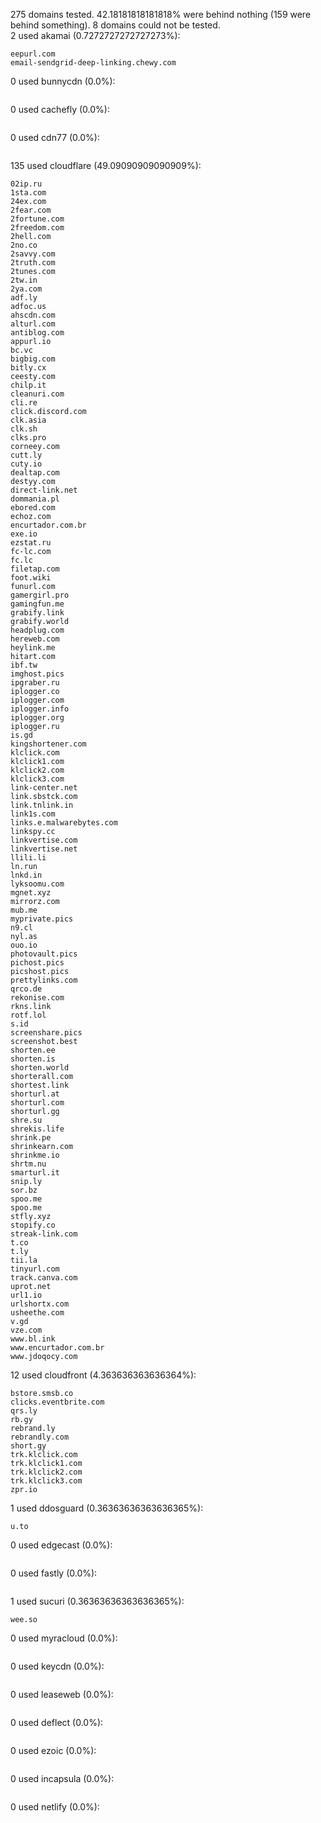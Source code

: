 275 domains tested. 42.18181818181818% were behind nothing (159 were behind something). 8 domains could not be tested.<br>
2 used akamai (0.7272727272727273%):
```
eepurl.com
email-sendgrid-deep-linking.chewy.com
```

0 used bunnycdn (0.0%):
```

```

0 used cachefly (0.0%):
```

```

0 used cdn77 (0.0%):
```

```

135 used cloudflare (49.09090909090909%):
```
02ip.ru
1sta.com
24ex.com
2fear.com
2fortune.com
2freedom.com
2hell.com
2no.co
2savvy.com
2truth.com
2tunes.com
2tw.in
2ya.com
adf.ly
adfoc.us
ahscdn.com
alturl.com
antiblog.com
appurl.io
bc.vc
bigbig.com
bitly.cx
ceesty.com
chilp.it
cleanuri.com
cli.re
click.discord.com
clk.asia
clk.sh
clks.pro
corneey.com
cutt.ly
cuty.io
dealtap.com
destyy.com
direct-link.net
dommania.pl
ebored.com
echoz.com
encurtador.com.br
exe.io
ezstat.ru
fc-lc.com
fc.lc
filetap.com
foot.wiki
funurl.com
gamergirl.pro
gamingfun.me
grabify.link
grabify.world
headplug.com
hereweb.com
heylink.me
hitart.com
ibf.tw
imghost.pics
ipgraber.ru
iplogger.co
iplogger.com
iplogger.info
iplogger.org
iplogger.ru
is.gd
kingshortener.com
klclick.com
klclick1.com
klclick2.com
klclick3.com
link-center.net
link.sbstck.com
link.tnlink.in
link1s.com
links.e.malwarebytes.com
linkspy.cc
linkvertise.com
linkvertise.net
llili.li
ln.run
lnkd.in
lyksoomu.com
mgnet.xyz
mirrorz.com
mub.me
myprivate.pics
n9.cl
nyl.as
ouo.io
photovault.pics
pichost.pics
picshost.pics
prettylinks.com
qrco.de
rekonise.com
rkns.link
rotf.lol
s.id
screenshare.pics
screenshot.best
shorten.ee
shorten.is
shorten.world
shorterall.com
shortest.link
shorturl.at
shorturl.com
shorturl.gg
shre.su
shrekis.life
shrink.pe
shrinkearn.com
shrinkme.io
shrtm.nu
smarturl.it
snip.ly
sor.bz
spoo.me
spoo.me
stfly.xyz
stopify.co
streak-link.com
t.co
t.ly
tii.la
tinyurl.com
track.canva.com
uprot.net
url1.io
urlshortx.com
usheethe.com
v.gd
vze.com
www.bl.ink
www.encurtador.com.br
www.jdoqocy.com
```

12 used cloudfront (4.363636363636364%):
```
bstore.smsb.co
clicks.eventbrite.com
qrs.ly
rb.gy
rebrand.ly
rebrandly.com
short.gy
trk.klclick.com
trk.klclick1.com
trk.klclick2.com
trk.klclick3.com
zpr.io
```

1 used ddosguard (0.36363636363636365%):
```
u.to
```

0 used edgecast (0.0%):
```

```

0 used fastly (0.0%):
```

```

1 used sucuri (0.36363636363636365%):
```
wee.so
```

0 used myracloud (0.0%):
```

```

0 used keycdn (0.0%):
```

```

0 used leaseweb (0.0%):
```

```

0 used deflect (0.0%):
```

```

0 used ezoic (0.0%):
```

```

0 used incapsula (0.0%):
```

```

0 used netlify (0.0%):
```

```
